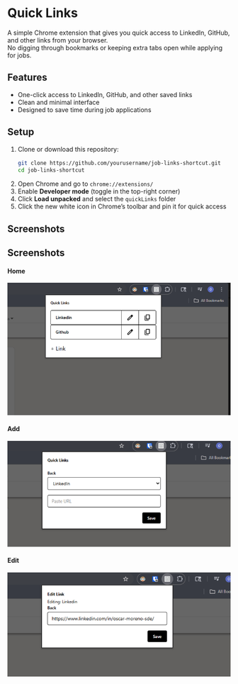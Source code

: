 # Quick Links

A simple Chrome extension that gives you quick access to LinkedIn, GitHub, and other links from your browser.  
No digging through bookmarks or keeping extra tabs open while applying for jobs.

## Features
- One-click access to LinkedIn, GitHub, and other saved links
- Clean and minimal interface
- Designed to save time during job applications

## Setup
1. Clone or download this repository:
   ```bash
   git clone https://github.com/yourusername/job-links-shortcut.git
   cd job-links-shortcut
   ```
2. Open Chrome and go to `chrome://extensions/`  
3.  Enable **Developer mode** (toggle in the top-right corner)  
4. Click **Load unpacked** and select the `quickLinks` folder  
5. Click the new white icon in Chrome’s toolbar and pin it for quick access 


## Screenshots
## Screenshots
#### Home
[![alt text](https://raw.githubusercontent.com/runningTurtle2/quickLinks/2f86d9db2cdc592af6b8fb2b4cd2e9b38c08f214/Quicklinks_Home.png)](https://raw.githubusercontent.com/runningTurtle2/quickLinks/2f86d9db2cdc592af6b8fb2b4cd2e9b38c08f214/Quicklinks_Home.png)

#### Add
[![alt text](https://raw.githubusercontent.com/runningTurtle2/quickLinks/2f86d9db2cdc592af6b8fb2b4cd2e9b38c08f214/Quicklinks_Add.png)](https://raw.githubusercontent.com/runningTurtle2/quickLinks/2f86d9db2cdc592af6b8fb2b4cd2e9b38c08f214/Quicklinks_Add.png)

#### Edit
[![alt text](https://raw.githubusercontent.com/runningTurtle2/quickLinks/2f86d9db2cdc592af6b8fb2b4cd2e9b38c08f214/Quicklinks_Edit.png)](https://raw.githubusercontent.com/runningTurtle2/quickLinks/2f86d9db2cdc592af6b8fb2b4cd2e9b38c08f214/Quicklinks_Edit.png)

